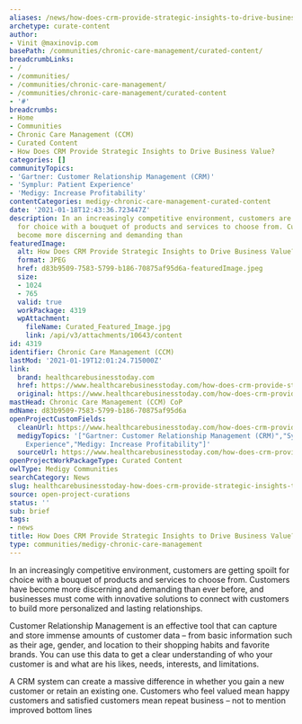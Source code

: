 ```yaml
---
aliases: /news/how-does-crm-provide-strategic-insights-to-drive-business-value
archetype: curate-content
author:
- Vinit @maxinovip.com
basePath: /communities/chronic-care-management/curated-content/
breadcrumbLinks:
- /
- /communities/
- /communities/chronic-care-management/
- /communities/chronic-care-management/curated-content
- '#'
breadcrumbs:
- Home
- Communities
- Chronic Care Management (CCM)
- Curated Content
- How Does CRM Provide Strategic Insights to Drive Business Value?
categories: []
communityTopics:
- 'Gartner: Customer Relationship Management (CRM)'
- 'Symplur: Patient Experience'
- 'Medigy: Increase Profitability'
contentCategories: medigy-chronic-care-management-curated-content
date: '2021-01-18T12:43:36.723447Z'
description: In an increasingly competitive environment, customers are getting spoilt
  for choice with a bouquet of products and services to choose from. Customers have
  become more discerning and demanding than
featuredImage:
  alt: How Does CRM Provide Strategic Insights to Drive Business Value?
  format: JPEG
  href: d83b9509-7583-5799-b186-70875af95d6a-featuredImage.jpeg
  size:
  - 1024
  - 765
  valid: true
  workPackage: 4319
  wpAttachment:
    fileName: Curated_Featured_Image.jpg
    link: /api/v3/attachments/10643/content
id: 4319
identifier: Chronic Care Management (CCM)
lastMod: '2021-01-19T12:01:24.715000Z'
link:
  brand: healthcarebusinesstoday.com
  href: https://www.healthcarebusinesstoday.com/how-does-crm-provide-strategic-insights-to-drive-business-value/
  original: https://www.healthcarebusinesstoday.com/how-does-crm-provide-strategic-insights-to-drive-business-value/
mastHead: Chronic Care Management (CCM) CoP
mdName: d83b9509-7583-5799-b186-70875af95d6a
openProjectCustomFields:
  cleanUrl: https://www.healthcarebusinesstoday.com/how-does-crm-provide-strategic-insights-to-drive-business-value/
  medigyTopics: '["Gartner: Customer Relationship Management (CRM)","Symplur: Patient
    Experience","Medigy: Increase Profitability"]'
  sourceUrl: https://www.healthcarebusinesstoday.com/how-does-crm-provide-strategic-insights-to-drive-business-value/
openProjectWorkPackageType: Curated Content
owlType: Medigy Communities
searchCategory: News
slug: healthcarebusinesstoday-how-does-crm-provide-strategic-insights-to-drive-business-value
source: open-project-curations
status: ''
sub: brief
tags:
- news
title: How Does CRM Provide Strategic Insights to Drive Business Value?
type: communities/medigy-chronic-care-management
---
```


<p>In an increasingly competitive environment, customers are getting spoilt for choice with a bouquet of products and services to choose from. Customers have become more discerning and demanding than ever before, and businesses must come with innovative solutions to connect with customers to build more personalized and lasting relationships.</p><p>Customer Relationship Management is an effective tool that can capture and store immense amounts of customer data – from basic information such as their age, gender, and location to their shopping habits and favorite brands. You can use this data to get a clear understanding of who your customer is and what are his likes, needs, interests, and limitations.</p><p>A CRM system can create a massive difference in whether you gain a new customer or retain an existing one. Customers who feel valued mean happy customers and satisfied customers mean repeat business – not to mention improved bottom lines</p>